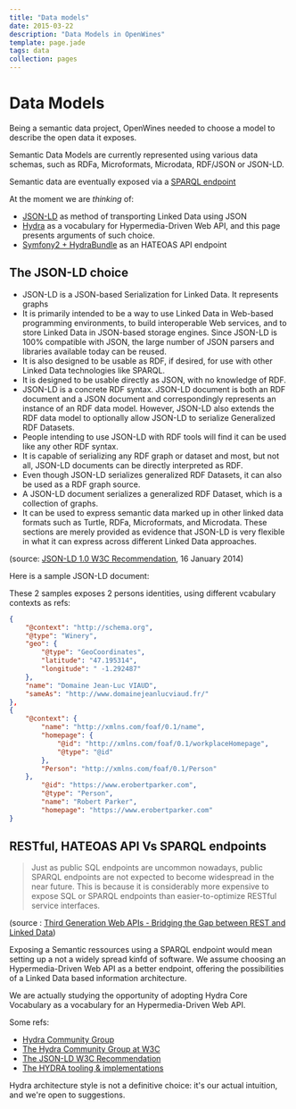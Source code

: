```yaml
---
title: "Data models"
date: 2015-03-22
description: "Data Models in OpenWines"
template: page.jade
tags: data
collection: pages
---
```


# Data Models

Being a semantic data project, OpenWines needed to choose a model to describe the open data it exposes.

Semantic Data Models are currently represented using various data schemas, such as RDFa, Microformats, Microdata, RDF/JSON or JSON-LD.

Semantic data are eventually exposed via a [SPARQL endpoint](http://www.w3.org/wiki/SparqlEndpoints)

At the moment we are _thinking_ of:
- [JSON-LD](http://json-ld.org) as method of transporting Linked Data using JSON 
- [Hydra](http://fr.slideshare.net/lanthaler/hydra-a-vocabulary-for-hypermediadriven-web-apis) as a vocabulary for Hypermedia-Driven Web API, and this page presents arguments of such choice.
- [Symfony2 + HydraBundle](https://github.com/lanthaler/HydraBundle) as an HATEOAS API endpoint


## The JSON-LD choice

- JSON-LD is a JSON-based Serialization for Linked Data. It represents graphs
- It is primarily intended to be a way to use Linked Data in Web-based programming environments, to build interoperable Web services, and to store Linked Data in JSON-based storage engines. Since JSON-LD is 100% compatible with JSON, the large number of JSON parsers and libraries available today can be reused.
- It is also designed to be usable as RDF, if desired, for use with other Linked Data technologies like SPARQL.
- It is designed to be usable directly as JSON, with no knowledge of RDF.
- JSON-LD is a concrete RDF syntax. JSON-LD document is both an RDF document and a JSON document and correspondingly represents an instance of an RDF data model. However, JSON-LD also extends the RDF data model to optionally allow JSON-LD to serialize Generalized RDF Datasets.
- People intending to use JSON-LD with RDF tools will find it can be used like any other RDF syntax.
- It is capable of serializing any RDF graph or dataset and most, but not all, JSON-LD documents can be directly interpreted as RDF.
- Even though JSON-LD serializes generalized RDF Datasets, it can also be used as a RDF graph source.
- A JSON-LD document serializes a generalized RDF Dataset, which is a collection of graphs.
- It can be used to express semantic data marked up in other linked data formats such as Turtle, RDFa, Microformats, and Microdata. These sections are merely provided as evidence that JSON-LD is very flexible in what it can express across different Linked Data approaches.

(source: [JSON-LD 1.0 W3C Recommendation](http://www.w3.org/TR/json-ld/), 16 January 2014)

Here is a sample JSON-LD document:

These 2 samples exposes 2 persons identities, using different vcabulary contexts as refs:

```json
{
    "@context": "http://schema.org",
    "@type": "Winery",
    "geo": {
        "@type": "GeoCoordinates",
        "latitude": "47.195314",
        "longitude": " -1.292487"
    },
    "name": "Domaine Jean-Luc VIAUD",
    "sameAs": "http://www.domainejeanlucviaud.fr/"
},
{
    "@context": {
        "name": "http://xmlns.com/foaf/0.1/name",
        "homepage": {
            "@id": "http://xmlns.com/foaf/0.1/workplaceHomepage",
            "@type": "@id"
        },
        "Person": "http://xmlns.com/foaf/0.1/Person"
    },
        "@id": "https://www.erobertparker.com",
        "@type": "Person",
        "name": "Robert Parker",
        "homepage": "https://www.erobertparker.com"
}
```


## RESTful, HATEOAS API Vs SPARQL endpoints

> Just as public SQL endpoints are uncommon nowadays, public SPARQL endpoints are not expected to become widespread in the near future.
> This is because it is considerably more expensive to expose SQL or SPARQL endpoints than easier-to-optimize RESTful service interfaces.

(source : [Third Generation Web APIs - Bridging the Gap between REST and Linked Data](http://www.markus-lanthaler.com/research/third-generation-web-apis-bridging-the-gap-between-rest-and-linked-data.pdf))

Exposing a Semantic ressources using a SPARQL endpoint would mean setting up a not a widely spread kinfd of software. We assume choosing an Hypermedia-Driven Web API as a better endpoint, offering the possibilities of a Linked Data based information architecture.

We are actually studying the opportunity of adopting Hydra Core Vocabulary as a vocabulary for an Hypermedia-Driven Web API.

Some refs:

- [Hydra Community Group](http://www.hydra-cg.com/)
- [The Hydra Community Group at W3C](https://www.w3.org/community/hydra/)
- [The JSON-LD W3C Recommendation](http://www.w3.org/TR/json-ld/)
- [The HYDRA tooling & implementations](http://www.hydra-cg.com/#tooling)

Hydra architecture style is not a definitive choice: it's our actual intuition, and we're open to suggestions.
